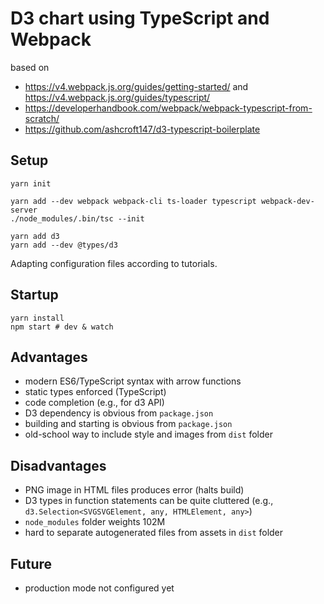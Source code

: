 # D3 chart using TypeScript and Webpack

based on
* <https://v4.webpack.js.org/guides/getting-started/> 
  and <https://v4.webpack.js.org/guides/typescript/>
* <https://developerhandbook.com/webpack/webpack-typescript-from-scratch/>
* <https://github.com/ashcroft147/d3-typescript-boilerplate>

## Setup

```
yarn init 

yarn add --dev webpack webpack-cli ts-loader typescript webpack-dev-server
./node_modules/.bin/tsc --init

yarn add d3
yarn add --dev @types/d3
```

Adapting configuration files according to tutorials.

## Startup

```
yarn install
npm start # dev & watch
```

## Advantages

* modern ES6/TypeScript syntax with arrow functions
* static types enforced (TypeScript)
* code completion (e.g., for d3 API)
* D3 dependency is obvious from `package.json`
* building and starting is obvious from `package.json`
* old-school way to include style and images from `dist` folder 

## Disadvantages

* PNG image in HTML files produces error (halts build)
* D3 types in function statements can be quite cluttered (e.g., `d3.Selection<SVGSVGElement, any, HTMLElement, any>`)
* `node_modules` folder weights 102M
* hard to separate autogenerated files from assets in `dist` folder

## Future

* production mode not configured yet
